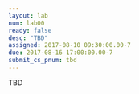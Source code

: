 ```yaml
---
layout: lab
num: lab00
ready: false
desc: "TBD"
assigned: 2017-08-10 09:30:00.00-7
due: 2017-08-16 17:00:00.00-7
submit_cs_pnum: tbd
---
```


TBD
